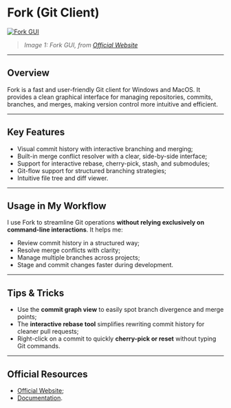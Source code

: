 # Fork (Git Client)

[![Fork GUI](https://git-fork.com/images/image1Win.jpg)](https://git-fork.com/)
> _Image 1: Fork GUI, from [Official Website](https://git-fork.com/)_ 

---

## Overview
Fork is a fast and user-friendly Git client for Windows and MacOS.
It provides a clean graphical interface for managing repositories, commits, branches, and merges, making version control more intuitive and efficient.

---

## Key Features
-   Visual commit history with interactive branching and merging;
-   Built-in merge conflict resolver with a clear, side-by-side interface;
-   Support for interactive rebase, cherry-pick, stash, and submodules;
-   Git-flow support for structured branching strategies;
-   Intuitive file tree and diff viewer.

---

## Usage in My Workflow
I use Fork to streamline Git operations **without relying exclusively on command-line interactions**.
It helps me:  
-   Review commit history in a structured way;
-   Resolve merge conflicts with clarity;
-   Manage multiple branches across projects;
-   Stage and commit changes faster during development.

---

## Tips & Tricks
-   Use the **commit graph view** to easily spot branch divergence and merge points;
-   The **interactive rebase tool** simplifies rewriting commit history for cleaner pull requests;
-   Right-click on a commit to quickly **cherry-pick or reset** without typing Git commands.

---

## Official Resources
-    [Official Website](https://git-fork.com/);
-    [Documentation](https://git-fork.com/#features). 
